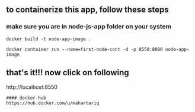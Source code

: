 ## to containerize this app, follow these steps

### make sure you are in node-js-app folder on your system

```
docker build -t node-app-image .
```
```
docker container run --name=first-node-cont -d -p 8550:8080 node-app-image
```
## that's it!!! now click on following 

http://localhost:8550



```
#### docker-hub
https://hub.docker.com/u/mahartariq
